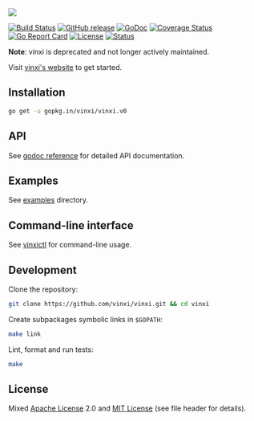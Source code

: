 <img src="http://vinxi.github.io/public/images/large.png" />

[![Build Status](https://travis-ci.org/vinxi/vinxi.png)](https://travis-ci.org/vinxi/vinxi) [![GitHub release](https://img.shields.io/badge/version-0.1.0-orange.svg?style=flat)](https://github.com/vinxi/vinxi/releases) [![GoDoc](https://godoc.org/github.com/vinxi/vinxi?status.svg)](https://godoc.org/github.com/vinxi/vinxi) [![Coverage Status](https://coveralls.io/repos/github/vinxi/vinxi/badge.svg?branch=master)](https://coveralls.io/github/vinxi/vinxi?branch=master) [![Go Report Card](https://goreportcard.com/badge/github.com/vinxi/vinxi)](https://goreportcard.com/report/github.com/vinxi/vinxi) [![License](https://img.shields.io/badge/license-MIT-blue.svg)](https://github.com/vinxi/vinxin/blob/master/LICENSE.md) [![Status](https://img.shields.io/badge/status-beta-blue.svg)](#) 

**Note**: vinxi is deprecated and not longer actively maintained.

Visit [vinxi's website](http://vinxi.github.io) to get started.

## Installation

```bash
go get -u gopkg.in/vinxi/vinxi.v0
```

<!--
## Docs

- Introduction
- Installation
- API
- Design goals
- Use cases
- Middleware layer
- List of middleware
- Interpolarity with existent frameworks and libraries.
- Writting a middleware
- Performance
- Benchmarking
- Examples
-->

## API

See [godoc reference](https://godoc.org/github.com/vinxi/vinxi) for detailed API documentation.

## Examples

See [examples](https://github.com/vinxi/vinxi/tree/master/_examples) directory.

## Command-line interface

See [vinxictl](https://github.com/vinxi/vinxictl) for command-line usage.

## Development

Clone the repository:
```bash
git clone https://github.com/vinxi/vinxi.git && cd vinxi
```

Create subpackages symbolic links in `$GOPATH`:
```bash
make link
```

Lint, format and run tests:
```bash
make 
```

## License

Mixed [Apache License](https://opensource.org/licenses/Apache-2.0) 2.0 and [MIT License](https://opensource.org/licenses/MIT) (see file header for details).
